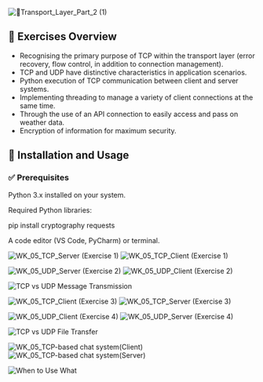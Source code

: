 ![🚚Transport_Layer_Part_2 (1)](https://github.com/user-attachments/assets/3d4f752a-2854-4252-a9e8-b50d95491e37)

## 📝 Exercises Overview

- Recognising the primary purpose of TCP within the transport layer (error recovery, flow control, in addition to connection management). 
- TCP and UDP have distinctive characteristics in application scenarios. 
- Python execution of TCP communication between client and server systems. 
- Implementing threading to manage a variety of client connections at the same time. 
- Through the use of an API connection to easily access and pass on weather data.
- Encryption of information for maximum security.

## 🚀 Installation and Usage

### ✅ Prerequisites

Python 3.x installed on your system.

Required Python libraries:

pip install cryptography requests

A code editor (VS Code, PyCharm) or terminal.


![WK_05_TCP_Server (Exercise 1)](https://github.com/user-attachments/assets/cbd762a1-37b4-421f-8073-f836999ea83a)
![WK_05_TCP_Client (Exercise 1)](https://github.com/user-attachments/assets/12cddd64-6e97-42cb-9810-56069c09c30e)

![WK_05_UDP_Server (Exercise 2)](https://github.com/user-attachments/assets/4358a42c-f760-444c-8d32-46bfbaa1c6e2)
![WK_05_UDP_Client (Exercise 2)](https://github.com/user-attachments/assets/b69ec1f1-64dc-48bc-8613-fecc6e848279)

![TCP vs  UDP Message Transmission](https://github.com/user-attachments/assets/182e8efb-8ecc-4fe1-bf89-c0a8d5400f8d)

![WK_05_TCP_Client (Exercise 3)](https://github.com/user-attachments/assets/d461f391-7ca8-4934-9528-bf73e71a09a5)
![WK_05_TCP_Server (Exercise 3)](https://github.com/user-attachments/assets/e952a0b0-6d08-4862-be64-187cba9bb29b)

![WK_05_UDP_Client (Exercise 4)](https://github.com/user-attachments/assets/f01cb3e8-4285-4a90-871b-bcd1fafd35a7)
![WK_05_UDP_Server (Exercise 4)](https://github.com/user-attachments/assets/3d0a541a-2a87-4fdb-a5b8-4ee9084816bc)

![TCP vs  UDP File Transfer](https://github.com/user-attachments/assets/7e518c8f-5771-46bb-8a25-750570f19754)

![WK_05_TCP-based chat system(Client)](https://github.com/user-attachments/assets/ce4bbfea-68af-4aa1-8dca-ea4dd80195ee)
![WK_05_TCP-based chat system(Server)](https://github.com/user-attachments/assets/87cd7148-e2e0-4a22-82f3-5b97bbfa9750)

![When to Use What](https://github.com/user-attachments/assets/b3d49b8e-7d8d-4fa1-a887-cb8174e78f43)
